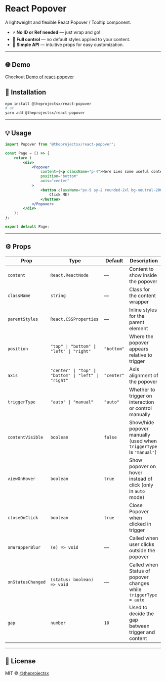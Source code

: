 # React Popover

A lightweight and flexible React Popover / Tooltip component.

-   ⚡ **No ID or Ref needed** — just wrap and go!
-   🎨 **Full control** — no default styles applied to your content.
-   🧠 **Simple API** — intuitive props for easy customization.

---

## 🌐 Demo

Checkout [Demo of react-popover](https://modasser.is-a.dev/react-popover/)

## 🚀 Installation

```bash
npm install @theprojectsx/react-popover
# or
yarn add @theprojectsx/react-popover
```

---

## 💡 Usage

```jsx
import Popover from "@theprojectsx/react-popover";

const Page = () => {
    return (
        <div>
            <Popover
                content={<p className="p-4">Here Lies some useful content</p>}
                position="bottom"
                axis="center"
            >
                <button className="px-5 py-2 rounded-2xl bg-neutral-200 cursor-pointer">
                    Click ME!
                </button>
            </Popover>
        </div>
    );
};

export default Page;
```

---

## ⚙️ Props

| Prop              | Type                                                 | Default    | Description                                                        |
| ----------------- | ---------------------------------------------------- | ---------- | ------------------------------------------------------------------ |
| `content`         | `React.ReactNode`                                    | —          | Content to show inside the popover                                 |
| `className`       | `string`                                             | —          | Class for the content wrapper                                      |
| `parentStyles`    | `React.CSSProperties`                                | —          | Inline styles for the parent element                               |
| `position`        | `"top" \| "bottom" \| "left" \| "right"`             | `"bottom"` | Where the popover appears relative to trigger                      |
| `axis`            | `"center" \| "top" \| "bottom" \| "left" \| "right"` | `"center"` | Axis alignment of the popover                                      |
| `triggerType`     | `"auto" \| "manual"`                                 | `"auto"`   | Whether to trigger on interaction or control manually              |
| `contentVisible`  | `boolean`                                            | `false`    | Show/hide popover manually (used when `triggerType` is `"manual"`) |
| `viewOnHover`     | `boolean`                                            | `true`     | Show popover on hover instead of click (only in `auto` mode)       |
| `closeOnClick`    | `boolean`                                            | `true`     | Close Popover when clicked in trigger                              |
| `onWrapperBlur`   | `(e) => void`                                        | —          | Called when user clicks outside the popover                        |
| `onStatusChanged` | `(status: boolean) => void`                          | —          | Called when Status of popover changes while `triggerType = auto`   |
| `gap`             | `number`                                             | `10`       | Used to decide the gap between trigger and content                 |

---

## 🧪 License

MIT © [@theprojectsx](https://github.com/theprojectsx)
